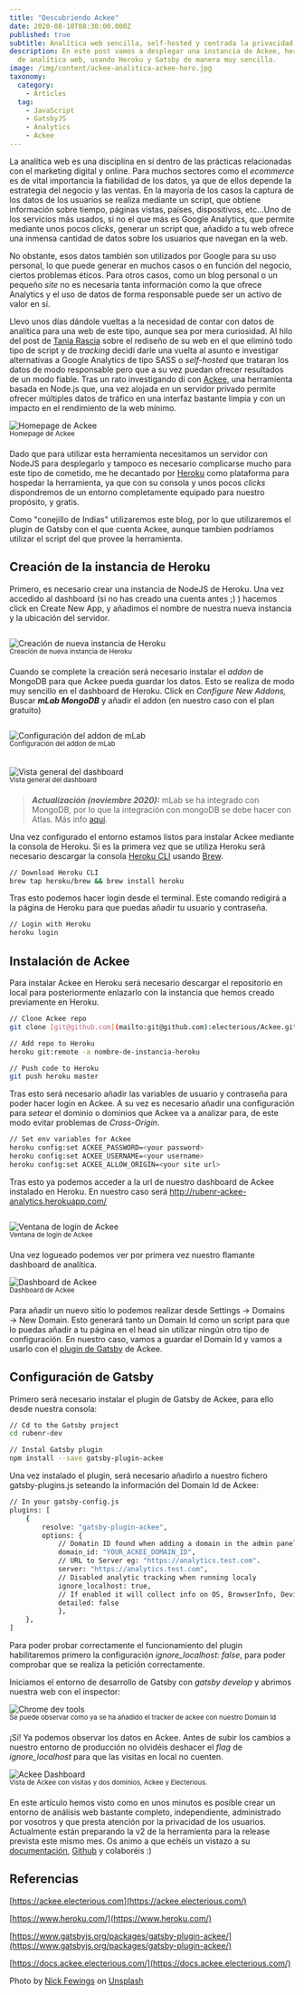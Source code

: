 ```yaml
---
title: "Descubriendo Ackee"
date: 2020-08-10T08:30:00.000Z
published: true
subtitle: Analítica web sencilla, self-hosted y centrada la privacidad
description: En este post vamos a desplegar una instancia de Ackee, herramienta
  de analítica web, usando Heroku y Gatsby de manera muy sencilla.
image: /img/content/ackee-analitica-ackee-hero.jpg
taxonomy:
  category:
    - Articles
  tag:
    - JavaScript
    - GatsbyJS
    - Analytics
    - Ackee
---
```


La analítica web es una disciplina en sí dentro de las prácticas relacionadas con el marketing digital y online. Para muchos sectores como el _ecommerce_ es de vital importancia la fiabilidad de los datos, ya que de ellos depende la estrategia del negocio y las ventas. En la mayoría de los casos la captura de los datos de los usuarios se realiza mediante un script, que obtiene información sobre tiempo, páginas vistas, países, dispositivos, etc...Uno de los servicios más usados, si no el que más es Google Analytics, que permite mediante unos pocos _clicks_, generar un script que, añadido a tu web ofrece una inmensa cantidad de datos sobre los usuarios que navegan en la web.

No obstante, esos datos también son utilizados por Google para su uso personal, lo que puede generar en muchos casos o en función del negocio, ciertos problemas éticos. Para otros casos, como un blog personal o un pequeño _site_ no es necesaria tanta información como la que ofrece Analytics y el uso de datos de forma responsable puede ser un activo de valor en sí.

Llevo unos días dándole vueltas a la necesidad de contar con datos de analítica para una web de este tipo, aunque sea por mera curiosidad. Al hilo del post de [Tania Rascia](https://www.taniarascia.com/another-website-redesign/) sobre el rediseño de su web en el que eliminó todo tipo de script y de _tracking_ decidí darle una vuelta al asunto e investigar alternativas a Google Analytics de tipo SASS o _self-hosted_ que trataran los datos de modo responsable pero que a su vez puedan ofrecer resultados de un modo fiable. Tras un rato investigando di con [Ackee](https://ackee.electerious.com), una herramienta basada en Node.js que, una vez alojada en un servidor privado permite ofrecer múltiples datos de tráfico en una interfaz bastante limpia y con un impacto en el rendimiento de la web mínimo.

![Homepage de Ackee](/img/content/ackee-analitica-ackee-homepage.png)

<div class="text-center" style="margin: -15px 0 20px;">
  <small>Homepage de Ackee</small>
</div>

Dado que para utilizar esta herramienta necesitamos un servidor con NodeJS para desplegarlo y tampoco es necesario complicarse mucho para este tipo de cometido, me he decantado por [Heroku](https://www.heroku.com/) como plataforma para hospedar la herramienta, ya que con su consola y unos pocos _clicks_ dispondremos de un entorno completamente equipado para nuestro propósito, y gratis.

Como "conejillo de Indias" utilizaremos este blog, por lo que utilizaremos el plugin de Gatsby con el que cuenta Ackee, aunque tambien podríamos utilizar el script del que provee la herramienta.

## Creación de la instancia de Heroku

Primero, es necesario crear una instancia de NodeJS de Heroku. Una vez accedido al dashboard (si no has creado una cuenta antes ;) ) hacemos click en Create New App, y añadimos el nombre de nuestra nueva instancia y la ubicación del servidor.

<div class="columns" style="justify-content: center">
<div class="column col-8 col-sm-8">

![Creación de nueva instancia de Heroku](/img/content/ackee-analitica-heroku-new-app.png)

</div>
</div>

<div class="text-center" style="margin: -15px 0 20px;">
  <small>Creación de nueva instancia de Heroku</small>
</div>

Cuando se complete la creación será necesario instalar el _addon_ de MongoDB para que Ackee pueda guardar los datos. Esto se realiza de modo muy sencillo en el dashboard de Heroku. Click en _Configure New Addons,_ Buscar **_mLab MongoDB_** y añadir el addon (en nuestro caso con el plan gratuito)

<div class="columns" style="justify-content: center">
<div class="column col-4 col-sm-8">

![Configuración del addon de mLab](/img/content/ackee-analitica-heroku-new-mongo.png)

</div>
</div>

<div class="text-center" style="margin: -15px 0 20px;">
  <small>Configuración del addon de mLab</small>
</div>

<div class="columns" style="justify-content: center">
<div class="column col-8 col-sm-8">

![Vista general del dashboard](/img/content/ackee-analitica-heroku-dashboard.png)

</div>
</div>

<div class="text-center" style="margin: -15px 0 20px;">
  <small>Vista general del dashboard</small>
</div>

> **_Actualización (noviembre 2020):_** mLab se ha integrado con MongoDB, por lo que la integración con mongoDB se debe hacer con Atlas. Más info [aquí](https://docs.mlab.com/how-to-migrate-sandbox-heroku-addons-to-atlas/).

Una vez configurado el entorno estamos listos para instalar Ackee mediante la consola de Heroku. Si es la primera vez que se utiliza Heroku será necesario descargar la consola [Heroku CLI](https://devcenter.heroku.com/articles/heroku-cli) usando [Brew](https://brew.sh/index_es).

```bash
// Download Heroku CLI
brew tap heroku/brew && brew install heroku
```

Tras esto podemos hacer login desde el terminal. Este comando redigirá a la página de Heroku para que puedas añadir tu usuario y contraseña.

```bash
// Login with Heroku
heroku login
```

## Instalación de Ackee

Para instalar Ackee en Heroku será necesario descargar el repositorio en local para posteriormente enlazarlo con la instancia que hemos creado previamente en Heroku.

```bash
// Clone Ackee repo
git clone [git@github.com](mailto:git@github.com):electerious/Ackee.git

// Add repo to Heroku
heroku git:remote -a nombre-de-instancia-heroku

// Push code to Heroku
git push heroku master
```

Tras esto será necesario añadir las variables de usuario y contraseña para poder hacer login en Ackee. A su vez es necesario añadir una configuración para _setear_ el dominio o dominios que Ackee va a analizar para, de este modo evitar problemas de _Cross-Origin_.

```bash
// Set env variables for Ackee
heroku config:set ACKEE_PASSWORD=<your password>
heroku config:set ACKEE_USERNAME=<your username>
heroku config:set ACKEE_ALLOW_ORIGIN=<your site url>
```

Tras esto ya podemos acceder a la url de nuestro dashboard de Ackee instalado en Heroku. En nuestro caso será http://rubenr-ackee-analytics.herokuapp.com/

<div class="columns" style="justify-content: center">
<div class="column col-4 col-sm-8">

![Ventana de login de Ackee](/img/content/ackee-analitica-ackee-login.png)

</div>
</div>

<div class="text-center" style="margin: -15px 0 20px;">
  <small>Ventana de login de Ackee</small>
</div>

Una vez logueado podemos ver por primera vez nuestro flamante dashboard de analítica.

![Dashboard de Ackee](/img/content/ackee-analitica-ackee-empty.png)

<div class="text-center" style="margin: -15px 0 20px;">
  <small>Dashboard de Ackee</small>
</div>

Para añadir un nuevo sitio lo podemos realizar desde Settings → Domains → New Domain. Esto generará tanto un Domain Id como un script para que lo puedas añadir a tu página en el head sin utilizar ningún otro tipo de configuración. En nuestro caso, vamos a guardar el Domain Id y vamos a usarlo con el [plugin de Gatsby](https://www.gatsbyjs.org/packages/gatsby-plugin-ackee/) de Ackee.

## Configuración de Gatsby

Primero será necesario instalar el plugin de Gatsby de Ackee, para ello desde nuestra consola:

```bash
// Cd to the Gatsby project
cd rubenr-dev

// Instal Gatsby plugin
npm install --save gatsby-plugin-ackee
```

Una vez instalado el plugin, será necesario añadirlo a nuestro fichero gatsby-plugins.js seteando la información del Domain Id de Ackee:

```bash
// In your gatsby-config.js
plugins: [
	{
		resolve: "gatsby-plugin-ackee",
		options: {
			// Domatin ID found when adding a domain in the admin panel.
			domain_id: "YOUR_ACKEE_DOMAIN_ID",
			// URL to Server eg: "https://analytics.test.com".
			server: "https://analytics.test.com",
			// Disabled analytic tracking when running localy
			ignore_localhost: true,
			// If enabled it will collect info on OS, BrowserInfo, Device & ScreenSize
			detailed: false
			},
	},
]
```

Para poder probar correctamente el funcionamiento del plugin habilitaremos primero la configuración _ignore_localhost: false_, para poder comprobar que se realiza la petición correctamente.

Iniciamos el entorno de desarrollo de Gatsby con _gatsby develop_ y abrimos nuestra web con el inspector:

![Chrome dev tools](/img/content/ackee-analitica-chrome-console.png)

<div class="text-center" style="margin: -15px 0 20px;">
  <small>Se puede observar como ya se ha añadido el tracker de ackee con nuestro Domain Id</small>
</div>

¡Sí! Ya podemos observar los datos en Ackee. Antes de subir los cambios a nuestro entorno de producción no olvidéis deshacer el _flag_ de _ignore_localhost_ para que las visitas en local no cuenten.

![Ackee Dashboard](/img/content/ackee-analitica-ackee-stats.png)

<div class="text-center" style="margin: -15px 0 20px;">
  <small>Vista de Ackee con visitas y dos dominios, Ackee y Electerious.</small>
</div>

En este artículo hemos visto como en unos minutos es posible crear un entorno de análisis web bastante completo, independiente, administrado por vosotros y que presta atención por la privacidad de los usuarios. Actualmente están preparando la v2 de la herramienta para la release prevista este mismo mes. Os animo a que echéis un vistazo a su [documentación](https://docs.ackee.electerious.com/#/), [Github](https://rubenr-ackee.herokuapp.com) y colaboréis :)

## Referencias

[https://ackee.electerious.com](https://ackee.electerious.com/)

[https://www.heroku.com/](https://www.heroku.com/)

[https://www.gatsbyjs.org/packages/gatsby-plugin-ackee/](https://www.gatsbyjs.org/packages/gatsby-plugin-ackee/)

[https://docs.ackee.electerious.com/](https://docs.ackee.electerious.com/)

Photo by [Nick Fewings](https://unsplash.com/@jannerboy62?utm_source=unsplash&utm_medium=referral&utm_content=creditCopyText) on [Unsplash](https://unsplash.com/?utm_source=unsplash&utm_medium=referral&utm_content=creditCopyText)
